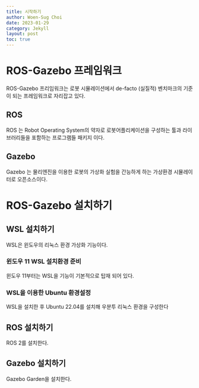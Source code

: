 ```yaml
---
title: 시작하기
author: Woen-Sug Choi
date: 2023-01-29
category: Jekyll
layout: post
toc: true
---
```


# ROS-Gazebo 프레임워크
ROS-Gazebo 프리임워크는 로봇 시뮬레이션에서 de-facto (실질적) 벤치마크의 기준이 되는 프레임워크로 자리잡고 있다.

## ROS
ROS 는 Robot Operating System의 약자로 로봇어플리케이션을 구성하는 툴과 라이브러리들을 포함하는 프로그램들 패키지 이다.

## Gazebo
Gazebo 는 물리엔진을 이용한 로봇의 가상화 실험을 간능하게 하는 
가상환경 시뮬레이터로 오픈소스이다.

# ROS-Gazebo 설치하기

## WSL 설치하기
WSL은 윈도우의 리눅스 환경 가상화 기능이다.

### 윈도우 11 WSL 설치환경 준비
윈도우 11부터는 WSL을 기능이 기본적으로 탑재 되어 있다.

### WSL을 이용한 Ubuntu 환경설정
WSL을 설치한 후 Ubuntu 22.04를 설치해 우분투 리눅스 환경을 구성한다

## ROS 설치하기
ROS 2를 설치한다.

## Gazebo 설치하기
Gazebo Garden을 설치한다.


[1]: https://pages.github.com